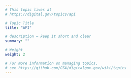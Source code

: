 ```yaml
---
# This topic lives at
# https://digital.gov/topics/api

# Topic Title
title: "API"

# description — keep it short and clear
summary: ""

# Weight
weight: 2

# For more information on managing topics,
# see https://github.com/GSA/digitalgov.gov/wiki/topics
---
```

